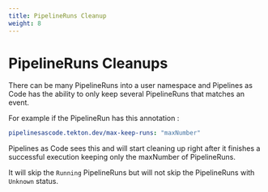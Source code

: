 ```yaml
---
title: PipelineRuns Cleanup
weight: 8
---
```

# PipelineRuns Cleanups

There can be many PipelineRuns into a user namespace and Pipelines as Code
has the ability to only keep several PipelineRuns that matches an event.

For example if the PipelineRun has this annotation :

```yaml
pipelinesascode.tekton.dev/max-keep-runs: "maxNumber"
```

Pipelines as Code sees this and will start cleaning up right after it finishes a
successful execution keeping only the maxNumber of PipelineRuns.

It will skip the `Running` PipelineRuns but will not skip the PipelineRuns with
`Unknown` status.
